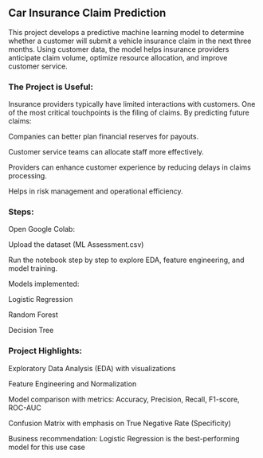## Car Insurance Claim Prediction
This project develops a predictive machine learning model to determine whether a customer will submit a vehicle insurance claim in the next three months. Using customer data, the model helps insurance providers anticipate claim volume, optimize resource allocation, and improve customer service.

### The Project is Useful:

Insurance providers typically have limited interactions with customers. One of the most critical touchpoints is the filing of claims. By predicting future claims:

Companies can better plan financial reserves for payouts.

Customer service teams can allocate staff more effectively.

Providers can enhance customer experience by reducing delays in claims processing.

Helps in risk management and operational efficiency.

### Steps:

Open Google Colab:

Upload the dataset (ML Assessment.csv)

Run the notebook step by step to explore EDA, feature engineering, and model training.

Models implemented:

Logistic Regression

Random Forest

Decision Tree

### Project Highlights:

Exploratory Data Analysis (EDA) with visualizations

Feature Engineering and Normalization

Model comparison with metrics: Accuracy, Precision, Recall, F1-score, ROC-AUC

Confusion Matrix with emphasis on True Negative Rate (Specificity)

Business recommendation: Logistic Regression is the best-performing model for this use case
